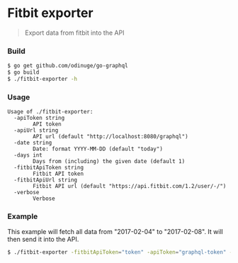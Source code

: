 # Fitbit exporter
> Export data from fitbit into the API


### Build
```bash
$ go get github.com/odinuge/go-graphql
$ go build
$ ./fitbit-exporter -h
```


### Usage
```
Usage of ./fitbit-exporter:
  -apiToken string
        API token
  -apiUrl string
        API url (default "http://localhost:8080/graphql")
  -date string
        Date: format YYYY-MM-DD (default "today")
  -days int
        Days from (including) the given date (default 1)
  -fitbitApiToken string
        Fitbit API token
  -fitbitApiUrl string
        Fitbit API url (default "https://api.fitbit.com/1.2/user/-/")
  -verbose
        Verbose
```

### Example

This example will fetch all data from "2017-02-04" to "2017-02-08". It will then send it into the API.

```bash
$ ./fitbit-exporter -fitbitApiToken="token" -apiToken="graphql-token" -verbose=true -date="2017-02-04" -days=5
```
